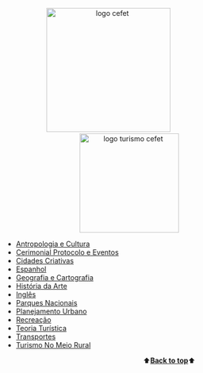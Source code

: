 <a name="back-to-top"></a>
<p align="center">
  <img height="250px" src="https://pbs.twimg.com/profile_images/834747012969005056/Ne1hISAM_400x400.jpg" alt="logo cefet">&emsp;&emsp;&emsp;&emsp;&emsp;&emsp;
  <img height="200px" src="https://pbs.twimg.com/profile_images/684904010323750913/6PpT2k37_400x400.jpg" alt="logo turismo cefet">
</p>

- [Antropologia e Cultura](/Antropologia-e-cultura/)
- [Cerimonial Protocolo e Eventos](/Cerimonial-protocolo-e-eventos/)
- [Cidades Criativas](Cidades-criativas/)
- [Espanhol](/Espanhol/)
- [Geografia e Cartografia](Gegrafia-e-cartografia/)
- [História da Arte](História-da-arte/)
- [Inglês](/Inglês/)
- [Parques Nacionais](/Parques-nacionais/)
- [Planejamento Urbano](/Planejamento-urbano/)
- [Recreação](/Recreação/)
- [Teoria Turística](/Teoria-turística/)
- [Transportes](/Transportes/)
- [Turismo No Meio Rural](/Turismo-no-meio-rural/)

&emsp;&emsp;&emsp;&emsp;&emsp;&emsp;&emsp;&emsp;&emsp;&emsp;&emsp;&emsp;&emsp;&emsp;&emsp;&emsp;&emsp;&emsp;&emsp;&emsp;⬆️[**Back to top**](#back-to-top)⬆️
